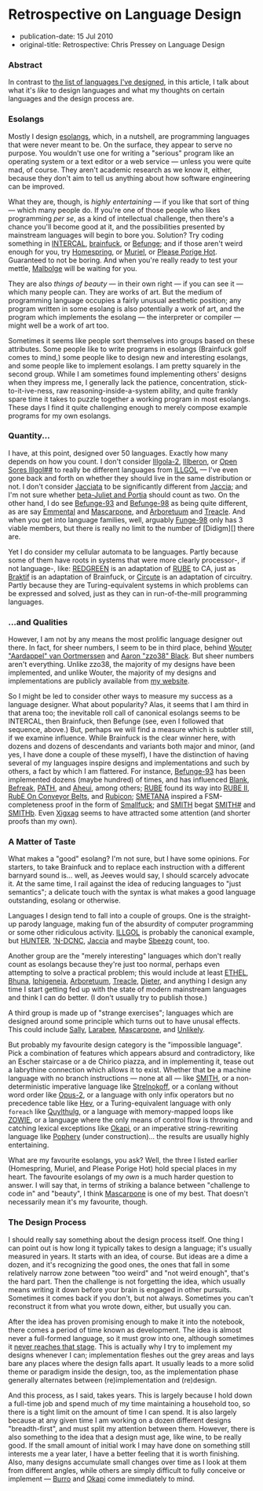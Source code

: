 Retrospective on Language Design
================================

*   publication-date: 15 Jul 2010
*   original-title: Retrospective: Chris Pressey on Language Design

### Abstract

In contrast to [the list of languages I've designed][],
in this article, I talk about what it's *like* to design languages
and what my thoughts on certain languages and the design process are.

### Esolangs

Mostly I design [esolangs][], which, in a nutshell,
are programming languages that were never meant to be. On the surface,
they appear to serve no purpose. You wouldn't use one for writing a
"serious" program like an operating system or a text editor or a web
service — unless you were quite mad, of course. They aren't academic
research as we know it, either, because they don't aim to tell us
anything about how software engineering can be improved.

What they are, though, is *highly entertaining* — if you like that sort
of thing — which many people do. If you're one of those people who likes
programming *per se*, as a kind of intellectual challenge, then there's
a chance you'll become good at it, and the possibilities presented by
mainstream languages will begin to bore you. Solution? Try coding
something in [INTERCAL](http://esolangs.org/wiki/INTERCAL),
[brainfuck][], or [Befunge][]; and if those aren't weird
enough for you, try [Homespring](http://esolangs.org/wiki/Homespring),
or [Muriel][], or [Please Porige
Hot](http://esolangs.org/wiki/Please_Porige_Hot). Guaranteed to not be
boring. And when you're really ready to test your mettle,
[Malbolge](http://esolangs.org/wiki/Malbolge) will be waiting for you.

They are also *things of beauty* — in their own right — if you can see
it — which many people can. They are works of art. But the medium of
programming language occupies a fairly unusual aesthetic position; any
program written in some esolang is also potentially a work of art, and
the program which implements the esolang — the interpreter or compiler —
might well be a work of art too.

Sometimes it seems like people sort themselves into groups based on
these attributes. Some people like to write programs in esolangs
(Brainfuck golf comes to mind,) some people like to design new and
interesting esolangs, and some people like to implement esolangs. I am
pretty squarely in the second group. While I am sometimes found
implementing others' designs when they impress me, I generally lack the
patience, concentration, stick-to-it-ive-ness, raw
reasoning-inside-a-system ability, and quite frankly spare time it takes
to puzzle together a working program in most esolangs. These days I find
it quite challenging enough to merely compose example programs for my
own esolangs.

### Quantity...

I have, at this point, designed over 50 languages. Exactly how many
depends on how you count. I don't consider [Illgola-2][], [Illberon][], or
[Open Sores Illgol##][] to really be different languages from
[ILLGOL][] — I've even gone back and forth on
whether they should live in the same distribution or not. I don't consider
[Jacciata][] to be significantly different from
[Jaccia][]; and I'm not sure whether
[beta-Juliet and Portia][] should count as two.
On the other hand, I do see
[Befunge-93][] and
[Befunge-98][] as being quite different, as are
say [Emmental][] and
[Mascarpone][], and
[Arboretuum][] and
[Treacle][]. And when you get into language
families, well, arguably [Funge-98][] only has 3
viable members, but there is really no limit to the number of
[Didigm][] there are.

Yet I do consider my cellular automata to be languages. Partly because
some of them have roots in systems that were more clearly processor-, if
not language-, like: [REDGREEN][] is an
adaptation of [RUBE][] to CA, just as
[Braktif][] is an adaptation of Brainfuck, or
[Circute][] is an adaptation of circuitry.
Partly because they are Turing-equivalent systems in which problems can
be expressed and solved, just as they can in run-of-the-mill programming
languages.

### ...and Qualities

However, I am not by any means the most prolific language designer out
there. In fact, for sheer numbers, I seem to be in third place, behind
[Wouter "Aardappel" van Oortmerssen](http://strlen.com/) and [Aaron
"zzo38" Black](http://zzo38computer.cjb.net/). But sheer numbers aren't
everything. Unlike zzo38, the majority of my designs have been
implemented, and unlike Wouter, the majority of my designs and
implementations are publicly available from [my website](http://catseye.tc/).

So I might be led to consider other ways to measure my success as a
language designer. What about popularity? Alas, it seems that I am third
in that arena too; the inevitable roll call of canonical esolangs seems
to be INTERCAL, then Brainfuck, then Befunge (see, even I followed that
sequence, above.) But, perhaps we will find a measure which is subtler
still, if we examine influence. While Brainfuck is the clear winner
here, with dozens and dozens of descendants and variants both major and
minor, (and yes, I have done a couple of these myself), I have the
distinction of having several of my languages inspire designs and
implementations and such by others, a fact by which I am flattered. For
instance, [Befunge-93][] has been implemented
dozens (maybe hundred) of times, and has influenced
[Blank][],
[Befreak](http://esolangs.org/wiki/Befreak),
[PATH][], and
[Aheui](http://esolangs.org/wiki/Aheui), among others;
[RUBE][] found its way into [RUBE II][],
[RubE On Conveyor Belts](http://esolangs.org/wiki/RubE_On_Conveyor_Belts),
and [Rubicon](http://kevan.org/rubicon/);
[SMETANA][] inspired a FSM-completeness proof in
the form of [Smallfuck][]; and
[SMITH][] begat
[SMITH\#](http://esolangs.org/wiki/SMITH_sharp) and
[SMITHb](http://esolangs.org/wiki/SMITHb). Even
[Xigxag][] seems to have attracted some attention
(and shorter proofs than my own).

### A Matter of Taste

What makes a "good" esolang? I'm not sure, but I have some opinions. For
starters, to take Brainfuck and to replace each instruction with a
different barnyard sound is... well, as Jeeves would say, I should
scarcely advocate it. At the same time, I rail against the idea of
reducing languages to "just semantics"; a delicate touch with the syntax
is what makes a good language outstanding, esolang or otherwise.

Languages I design tend to fall into a couple of groups. One is the
straight-up parody language, making fun of the absurdity of computer
programming or some other ridiculous activity.
[ILLGOL][] is probably the canonical example, but
[HUNTER][], ['N-DCNC][],
[Jaccia][] and maybe
[Sbeezg][] count, too.

Another group are the "merely interesting" languages which don't really
count as esolangs because they're just too normal, perhaps even
attempting to solve a practical problem; this would include at least
[ETHEL][], [Bhuna][], [Iphigeneia][], [Arboretuum][], [Treacle][],
[Dieter][], and anything I design any time I
start getting fed up with the state of modern mainstream languages and
think I can do better. (I don't usually try to publish those.)

A third group is made up of "strange exercises"; languages which are
designed around some principle which turns out to have unusal effects.
This could include [Sally][], [Larabee][], [Mascarpone][], and
[Unlikely][].

But probably my favourite design category is the "impossible language".
Pick a combination of features which appears absurd and contradictory,
like an Escher staircase or a de Chirico piazza, and in implementing it,
tease out a labrythine connection which allows it to exist. Whether that
be a machine language with no branch instructions — none at all — like
[SMITH][], or a non-deterministic imperative
language like [Strelnokoff][], or a conlang
without word order like [Opus-2][], or a language
with only infix operators but no precedence table like
[Hev][], or a Turing-equivalent language with only
`foreach` like [Quylthulg][], or a language
with memory-mapped loops like [ZOWIE][], or a
language where the only means of control flow is throwing and catching
lexical exceptions like [Okapi][], or an
imperative string-rewriting language like [Pophery][] (under
construction)... the results are usually highly entertaining.

What are my favourite esolangs, you ask? Well, the three I listed
earlier (Homespring, Muriel, and Please Porige Hot) hold special places
in my heart. The favourite esolangs of my *own* is a much harder
question to answer. I will say that, in terms of striking a balance
between "challenge to code in" and "beauty", I think
[Mascarpone][] is one of my best. That
doesn't necessarily mean it's my favourite, though.

### The Design Process

I should really say something about the design process itself. One thing
I can point out is how long it typically takes to design a language;
it's usually measured in years. It starts with an idea, of course. But
ideas are a dime a dozen, and it's recognizing the good ones, the ones
that fall in some relatively narrow zone between "too weird" and "not
weird enough", that's the hard part. Then the challenge is not
forgetting the idea, which usually means writing it down before your
brain is engaged in other pursuits. Sometimes it comes back if you
don't, but not always. Sometimes you can't reconstruct it from what you
wrote down, either, but usually you can.

After the idea has proven promising enough to make it into the notebook,
there comes a period of time known as development. The idea is almost
never a full-formed language, so it must grow into one, although
sometimes it [never reaches that stage][]. This is actually
why I try to implement my designs whenever I can; implementation fleshes
out the grey areas and lays bare any places where the design falls
apart. It usually leads to a more solid theme or paradigm inside the
design, too, as the implementation phase generally alternates between
(re)implementation and (re)design.

And this process, as I said, takes years. This is largely because I hold
down a full-time job and spend much of my time maintaining a household
too, so there is a tight limit on the amount of time I can spend. It is
also largely because at any given time I am working on a dozen different
designs "breadth-first", and must split my attention between them.
However, there is also something to the idea that a design must age,
like wine, to be really good. If the small amount of initial work I may
have done on something still interests me a year later, I have a better
feeling that it is worth finishing. Also, many designs accumulate small
changes over time as I look at them from different angles, while others
are simply difficult to fully conceive or implement —
[Burro][] and [Okapi][] come immediately to mind.

[the list of languages I've designed]: http://catseye.tc/node/Chris_Pressey's_Lingography
[never reaches that stage]: http://catseye.tc/node/LoUIE
[esolangs]: http://catseye.tc/node/Esolang
[Arboretuum]: Arboretuum
[Befunge]: http://catseye.tc/node/Befunge-93
[Befunge-93]: http://catseye.tc/node/Befunge-93
[Befunge-98]: http://catseye.tc/node/Befunge-98
[beta-Juliet and Portia]: http://catseye.tc/node/beta-Juliet
[Bhuna]: http://catseye.tc/node/Bhuna
[Blank]: http://catseye.tc/node/Blank
[brainfuck]: http://catseye.tc/node/brainfuck
[Braktif]: http://catseye.tc/node/Braktif
[Burro]: http://catseye.tc/node/Burro
[Circute]: http://catseye.tc/node/Circute
[Didigms]: http://catseye.tc/node/Didigm
[Dieter]: http://catseye.tc/node/Dieter
[Emmental]: http://catseye.tc/node/Emmental
[ETHEL]: http://catseye.tc/node/ETHEL
[Funge-98]: http://catseye.tc/node/Funge-98
[Hev]: http://catseye.tc/node/Hev
[HUNTER]: http://catseye.tc/node/HUNTER
[ILLGOL]: http://catseye.tc/node/ILLGOL
[Illgola-2]: http://catseye.tc/node/Illgola-2
[Illberon]: http://catseye.tc/node/Illberon
[Iphigeneia]: http://catseye.tc/node/Iphigeneia
[Jaccia]: http://catseye.tc/node/Jaccia
[Jacciata]: http://catseye.tc/node/Jacciata
[Open Sores Illgol##]: http://catseye.tc/node/Open_Sores_Illgol##
[Larabee]: http://catseye.tc/node/Larabee
[Mascarpone]: http://catseye.tc/node/Mascarpone
[Muriel]: http://catseye.tc/node/Muriel
['N-DCNC]: http://catseye.tc/node/'N-DCNC
[Okapi]: http://catseye.tc/node/Okapi
[Opus-2]: http://catseye.tc/node/Opus-2
[PATH]: http://catseye.tc/node/PATH
[Pophery]: http://catseye.tc/node/Pophery
[Quylthulg]: http://catseye.tc/node/Quylthulg
[REDGREEN]: http://catseye.tc/node/REDGREEN
[RUBE]: http://catseye.tc/node/RUBE
[RUBE II]: http://catseye.tc/node/RUBE_II
[Sally]: http://catseye.tc/node/Sally
[Sbeezg]: http://catseye.tc/node/Sbeezg
[Smallfuck]: http://catseye.tc/node/Smallfuck
[SMETANA]: http://catseye.tc/node/SMETANA
[SMITH]: http://catseye.tc/node/SMITH
[Strelnokoff]: http://catseye.tc/node/Strelnokoff
[Treacle]: http://catseye.tc/node/Treacle
[Unlikely]: http://catseye.tc/node/Unlikely
[Xigxag]: http://catseye.tc/node/Xigxag
[ZOWIE]: http://catseye.tc/node/ZOWIE
